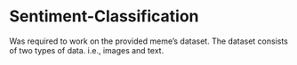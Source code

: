 # Sentiment-Classification
Was required to work on the provided meme’s dataset. The dataset consists of two types of data. i.e., images and text.
